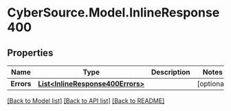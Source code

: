 # CyberSource.Model.InlineResponse400
## Properties

Name | Type | Description | Notes
------------ | ------------- | ------------- | -------------
**Errors** | [**List&lt;InlineResponse400Errors&gt;**](InlineResponse400Errors.md) |  | [optional] 

[[Back to Model list]](../README.md#documentation-for-models) [[Back to API list]](../README.md#documentation-for-api-endpoints) [[Back to README]](../README.md)

